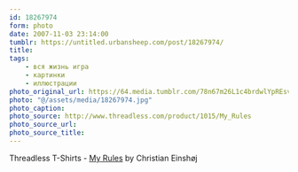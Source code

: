 ```yaml
---
id: 18267974
form: photo
date: 2007-11-03 23:14:00
tumblr: https://untitled.urbansheep.com/post/18267974/
title:
tags:
    - вся жизнь игра
    - картинки
    - иллюстрации
photo_original_url: https://64.media.tumblr.com/78n67m26L1c4brdwlYpREsvY_250.jpg
photo: "@/assets/media/18267974.jpg"
photo_caption:
photo_source: http://www.threadless.com/product/1015/My_Rules
photo_source_url:
photo_source_title:
---
```


<p>Threadless T-Shirts - <a href="http://www.threadless.com/product/1015/My_Rules">My Rules</a> by Christian Einshøj</p>
